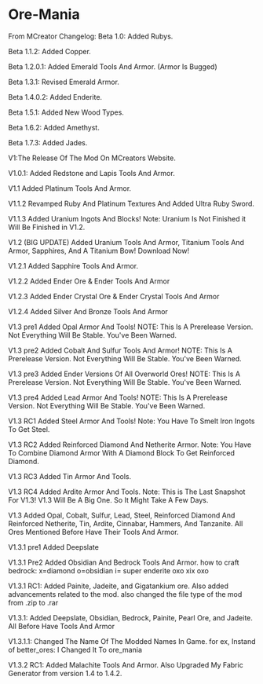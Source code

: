 # Ore-Mania
From MCreator
Changelog:
Beta 1.0: Added Rubys.

Beta 1.1.2: Added Copper.

Beta 1.2.0.1: Added Emerald Tools And Armor. (Armor Is Bugged)

Beta 1.3.1: Revised Emerald Armor.

Beta 1.4.0.2: Added Enderite.

Beta 1.5.1: Added New Wood Types.

Beta 1.6.2: Added Amethyst.

Beta 1.7.3: Added Jades.

V1:The Release Of The Mod On MCreators Website.

V1.0.1: Added Redstone and Lapis Tools And Armor.

V1.1 Added Platinum Tools And Armor.

V1.1.2 Revamped Ruby And Platinum Textures And Added Ultra Ruby Sword.

V1.1.3 Added Uranium Ingots And Blocks! Note: Uranium Is Not Finished it Will Be Finished in V1.2.

V1.2 (BIG UPDATE) Added Uranium Tools And Armor, Titanium Tools And Armor, Sapphires, And A Titanium Bow! Download Now!

V1.2.1 Added Sapphire Tools And Armor.

V1.2.2 Added Ender Ore & Ender Tools And Armor

V1.2.3 Added Ender Crystal Ore & Ender Crystal Tools And Armor

V1.2.4 Added Silver And Bronze Tools And Armor

V1.3 pre1 Added Opal Armor And Tools! NOTE: This Is A Prerelease Version. Not Everything Will Be Stable. You've Been Warned.

V1.3 pre2 Added Cobalt And Sulfur Tools And Armor! NOTE: This Is A Prerelease Version. Not Everything Will Be Stable. You've Been Warned.

V1.3 pre3 Added Ender Versions Of All Overworld Ores! NOTE: This Is A Prerelease Version. Not Everything Will Be Stable. You've Been Warned.

V1.3 pre4 Added Lead Armor And Tools! NOTE: This Is A Prerelease Version. Not Everything Will Be Stable. You've Been Warned.

V1.3 RC1 Added Steel Armor And Tools! Note: You Have To Smelt Iron Ingots To Get Steel.

V1.3 RC2 Added Reinforced Diamond And Netherite Armor. Note: You Have To Combine Diamond Armor With A Diamond Block To Get Reinforced Diamond.

V1.3 RC3 Added Tin Armor And Tools.

V1.3 RC4 Added Ardite Armor And Tools. Note: This is The Last Snapshot For V1.3! V1.3 Will Be A Big One. So It Might Take A Few Days.

V1.3 Added Opal, Cobalt, Sulfur, Lead, Steel, Reinforced Diamond And Reinforced Netherite, Tin, Ardite, Cinnabar, Hammers, And Tanzanite. All Ores Mentioned Before Have Their Tools And Armor.

V1.3.1 pre1 Added Deepslate

V1.3.1 Pre2 Added Obsidian And Bedrock Tools And Armor. how to craft bedrock: x=diamond o=obsidian i= super enderite oxo                                                                                                                                                                                                                                                                            xix                                                                                                                                                                                                                                                                           oxo

V1.3.1 RC1: Added Painite, Jadeite, and Gigatankium ore. Also added advancements related to the mod. also changed the file type of the mod from .zip to .rar

V1.3.1: Added Deepslate, Obsidian, Bedrock, Painite, Pearl Ore, and Jadeite. All Before Have Tools And Armor

V1.3.1.1: Changed The Name Of The Modded Names In Game. for ex, Instand of better_ores: I Changed It To ore_mania

V1.3.2 RC1: Added Malachite Tools And Armor. Also Upgraded My Fabric Generator from version 1.4 to 1.4.2.

 

